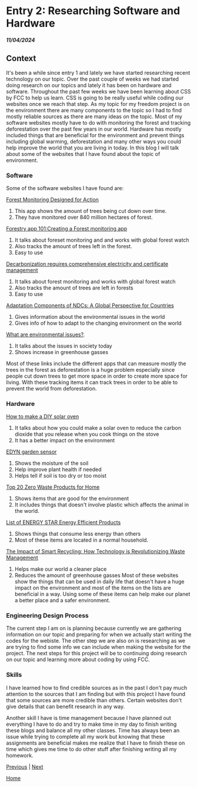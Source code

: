 # Entry 2: Researching Software and Hardware
##### 11/04/2024

## Context
It's been a while since entry 1 and lately we have started researching recent technology on our topic. Over the past couple of weeks we had started doing research on our topics and lately it has been on hardware and software. Throughout the past few weeks we have been learning about CSS by FCC to help us learn. CSS is going to be really useful while coding our websites once we reach that step. As my topic for my freedom project is on the environment there are many components to the topic so I had to find mostly reliable sources as there are many ideas on the topic. Most of my software websites mostly have to do with monitoring the forest and tracking deforestation over the past few years in our world. Hardware has mostly included things that are beneficial for the environment and prevent things including global warming, deforestation and many other ways you could help improve the world that you are living in today. In this blog I will talk about some of the websites that I have found about the topic of environment.

### Software
Some of the software websites I have found are:

[Forest Monitoring Designed for Action](https://www.globalforestwatch.org/)

1. This app shows the amount of trees being cut down over time.
2. They have monitored over 840 million hectares of forest.

[Forestry app 101:Creating a Forest monitoring app](https://3sidedcube.com/projects/a-conservation-app-to-save-our-forests)

1. It talks about foreset monitoring and and works with global forest watch
2. Also tracks the amount of trees left in the forest.
3. Easy to use

[Decarbonization requires comprehensive electricity and certificate management](https://3sidedcube.com/projects/a-conservation-app-to-save-our-forests)
1. It talks about forest monitoring and works with global forest watch
2. Also tracks the amount of trees are left in forests
3. Easy to use

[Adaptation Components of NDCs: A Global Perspective for Countries](https://www.wri.org/events/2022/8/adaptation-components-ndcs-global-perspective-countries)

1. Gives information about the environmental issues in the world
2. Gives info of how to adapt to the changing environment on the world

[What are environmental issues?](https://www.ibm.com/topics/environmental-issues).

1. It talks about the issues in society today
2. Shows increase in greenhouse gasses

Most of these links include the different apps that can measure mostly the trees in the forest as deforestation is a huge problem especially since people cut down trees to get more space in order to create more space for living. With these tracking items it can track trees in order to be able to prevent the world from deforestation.

### Hardware

[How to make a DIY solar oven](https://www.homesciencetools.com/article/how-to-build-a-solar-oven-project/?srsltid=AfmBOooKn_ikQrPyia57a269EgVP5m6uj0HrLuN2CDrjfqIURFYTpyZh)

1. It talks about how you could make a solar oven to reduce the carbon dioxide that you release when you cook things on the stove
2. It has a better impact on the environment

[EDYN garden sensor](https://www.wevolver.com/specs/edyn.garden.sensor)

1. Shows the moisture of the soil
2. Help improve plant health if needed
3. Helps tell if soil is too dry or too moist

[Top 20 Zero Waste Products for Home](https://www.loopify.world/blog/post/zero-waste-products)

1. Shows items that are good for the environment
2. It includes things that doesn't involve plastic which affects the animal in the world.

[List of ENERGY STAR Energy Efficient Products](https://www.energystar.gov/products/products-list)

1. Shows things that consume less energy than others
2. Most of these items are located in a normal household.

[The Impact of Smart Recycling: How Technology is Revolutionizing Waste Management](https://www.smartsortai.com/the-impact-of-smart-recycling-how-technology-is-revolutionizing-waste-management/#:~:text=By%20efficiently%20sorting%20and%20separating,associated%20with%20extraction%20and%20production.)

1. Helps make our world a cleaner place
2. Reduces the amount of greenhouse gasses
Most of these websites show the things that can be used in daily life that doesn't have a huge impact on the environment and most of the items on the lists are beneficial in a way. Using some of these items can help make our planet a better place and a safer environment.

### Engineering Design Process
The current step I am on is planning because currently we are gathering information on our topic and preparing for when we actually start writing the codes for the webiste. The other step we are also on is researching as we are trying to find some info we can include when making the website for the project. The next steps for this project will be to continuing doing research on our topic and learning more about coding by using FCC.

### Skills
I have learned how to find credible sources as in the past I don't pay much attention to the sources that I am finding but with this project I have found that some sources are more credible than others. Certain websites don't give details that can benefit research in any way.

Another skill I have is time management because I have planned out everything I have to do and try to make time in my day to finish writing these blogs and balance all my other classes. Time has always been an issue while trying to complete all my work but knowing that these assignments are beneficial makes me realize that I have to finish these on time which gives me time to do other stuff after finishing writing all my homework.

[Previous](entry01.md) | [Next](entry03.md)

[Home](../README.md)
